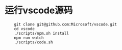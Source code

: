 # 运行vscode源码

```
    git clone git@github.com:Microsoft/vscode.git
    cd vscode
    ./scripts/npm.sh install
    npm run watch
    ./scripts/code.sh
```





